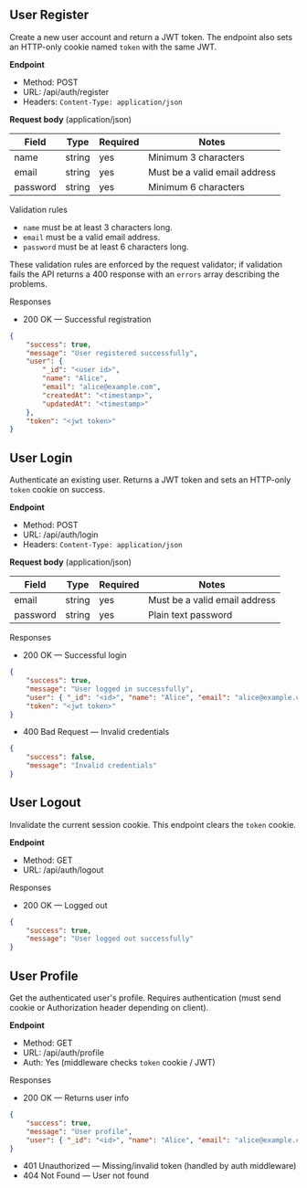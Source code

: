 ## User Register

Create a new user account and return a JWT token. The endpoint also sets an HTTP-only cookie named `token` with the same JWT.

**Endpoint**

- Method: POST
- URL: /api/auth/register
- Headers: `Content-Type: application/json`

**Request body** (application/json)

| Field    | Type   | Required | Notes                          |
|----------|--------|----------|--------------------------------|
| name     | string | yes      | Minimum 3 characters           |
| email    | string | yes      | Must be a valid email address  |
| password | string | yes      | Minimum 6 characters           |

Validation rules

- `name` must be at least 3 characters long.
- `email` must be a valid email address.
- `password` must be at least 6 characters long.

These validation rules are enforced by the request validator; if validation fails the API returns a 400 response with an `errors` array describing the problems.

Responses

- 200 OK — Successful registration

```json
{
	"success": true,
	"message": "User registered successfully",
	"user": {
		"_id": "<user id>",
		"name": "Alice",
		"email": "alice@example.com",
		"createdAt": "<timestamp>",
		"updatedAt": "<timestamp>"
	},
	"token": "<jwt token>"
}
```


## User Login

Authenticate an existing user. Returns a JWT token and sets an HTTP-only `token` cookie on success.

**Endpoint**

- Method: POST
- URL: /api/auth/login
- Headers: `Content-Type: application/json`

**Request body** (application/json)

| Field    | Type   | Required | Notes                         |
|----------|--------|----------|-------------------------------|
| email    | string | yes      | Must be a valid email address |
| password | string | yes      | Plain text password           |

Responses

- 200 OK — Successful login

```json
{
	"success": true,
	"message": "User logged in successfully",
	"user": { "_id": "<id>", "name": "Alice", "email": "alice@example.com" },
	"token": "<jwt token>"
}
```

- 400 Bad Request — Invalid credentials

```json
{
	"success": false,
	"message": "Invalid credentials"
}
```

## User Logout

Invalidate the current session cookie. This endpoint clears the `token` cookie.

**Endpoint**

- Method: GET
- URL: /api/auth/logout

Responses

- 200 OK — Logged out

```json
{
	"success": true,
	"message": "User logged out successfully"
}
```

## User Profile

Get the authenticated user's profile. Requires authentication (must send cookie or Authorization header depending on client).

**Endpoint**

- Method: GET
- URL: /api/auth/profile
- Auth: Yes (middleware checks `token` cookie / JWT)

Responses

- 200 OK — Returns user info

```json
{
	"success": true,
	"message": "User profile",
	"user": { "_id": "<id>", "name": "Alice", "email": "alice@example.com", "createdAt": "<ts>", "updatedAt": "<ts>" }
}
```

- 401 Unauthorized — Missing/invalid token (handled by auth middleware)
- 404 Not Found — User not found


